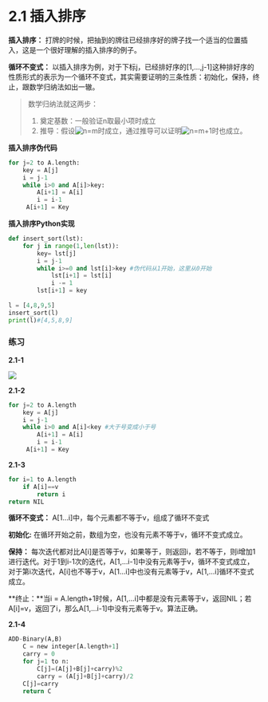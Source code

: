 # 2.1 插入排序

**插入排序：** 打牌的时候，把抽到的牌往已经排序好的牌子找一个适当的位置插入，这是一个很好理解的插入排序的例子。

**循环不变式：** 以插入排序为例，对于下标j，已经排好序的[1,...,j-1]这种排好序的性质形式的表示为一个循环不变式，其实需要证明的三条性质：初始化，保持，终止，跟数学归纳法如出一辙。

>数学归纳法就这两步：
>
>1. 奠定基数：一般验证n取最小项时成立
>2. 推导：假设![n=m](https://juejin.im/equation?tex=n%3Dm)时成立，通过推导可以证明![n=m+1](https://juejin.im/equation?tex=n%3Dm%2B1)时也成立。

**插入排序伪代码**

```python
for j=2 to A.length:
	key = A[j]
	i = j-1
    while i>0 and A[i]>key:
        A[i+1] = A[i]
        i = i-1
     A[i+1] = Key
```

**插入排序Python实现**

```python
def insert_sort(lst):
    for j in range(1,len(lst)):
        key= lst[j]
        i = j-1
        while i>=0 and lst[i]>key #伪代码从1开始，这里从0开始
            lst[i+1] = lst[i] 
            i -= 1
        lst[i+1] = key
 
l = [4,8,9,5]
insert_sort(l)
print(l)#[4,5,8,9]
```

### 练习

**2.1-1**

![](https://gitee.com/weifagan/MyPic/raw/master/img/ALS211.jpg)

 	

**2.1-2**

```python
for j=2 to A.length
	key = A[j]
	i = j-1
    while i>0 and A[i]<key #大于号变成小于号
        A[i+1] = A[i]
        i = i-1
     A[i+1] = Key
```

 **2.1-3**

```python 
for i=1 to A.length
    if A[i]==v
        return i
return NIL
```

**循环不变式：** A[1...i]中，每个元素都不等于v，组成了循环不变式

**初始化:** 在循环开始之前，数组为空，也没有元素不等于v，循环不变式成立。

**保持：** 每次迭代都对比A[i]是否等于v，如果等于，则返回i，若不等于，则i增加1进行迭代。对于1到i-1次的迭代，A[1,...i-1]中没有元素等于v，循环不变式成立，对于第i次迭代，A[i]也不等于v，A[1...i]中也没有元素等于v，A[1,...i]循环不变式成立。

**终止：**当i = A.length+1时候，A[1,...i]中都是没有元素等于v，返回NIL；若A[i]=v，返回了i，那么A[1,...i-1]中没有元素等于v。算法正确。

**2.1-4**

```python
ADD-Binary(A,B)
    C = new integer[A.length+1]
    carry = 0
    for j=1 to n:
        C[j]=(A[j]+B[j]+carry)%2
        carry = (A[j]+B[j]+carry)/2
    C[j]=carry   
    return C
```





 